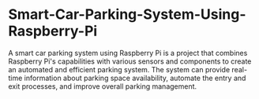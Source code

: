 # Smart-Car-Parking-System-Using-Raspberry-Pi
A smart car parking system using Raspberry Pi is a project that combines Raspberry Pi's capabilities with various sensors and components to create an automated and efficient parking system. The system can provide real-time information about parking space availability, automate the entry and exit processes, and improve overall parking management.
